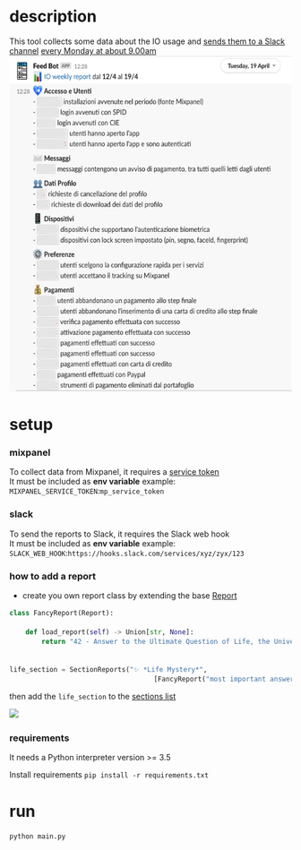# description
This tool collects some data about the IO usage and [sends them to a Slack channel](https://pagopaspa.slack.com/archives/CQVJ1JES2/p1638780664485600) [every Monday at about 9.00am](.github/workflows/python-app.yml)
<img src="img/report.jpg" height="600" />

# setup
### mixpanel
To collect data from Mixpanel, it requires a [service token](https://eu.mixpanel.com/report/2460815/settings/#project/2460815/serviceaccounts)
<br/>It must be included as **env variable**
example:<br/>
`MIXPANEL_SERVICE_TOKEN`:`mp_service_token`

### slack
To send the reports to Slack, it requires the Slack web hook
<br/>It must be included as **env variable**
example:<br/>
`SLACK_WEB_HOOK`:`https://hooks.slack.com/services/xyz/zyx/123`

### how to add a report
- create you own report class by extending the base [Report](src/models/report.py)

```python
class FancyReport(Report):

	def load_report(self) -> Union[str, None]:
		return "42 - Answer to the Ultimate Question of Life, the Universe, and Everything"


life_section = SectionReports("✨ *Life Mystery*",
                                    [FancyReport("most important answer")])
```
then add the `life_section` to the [sections list](src/main.py)

<img src="img/my_report.jpg" />

### requirements
It needs a Python interpreter version >= 3.5

Install requirements
`pip install -r requirements.txt`

# run
`python main.py`